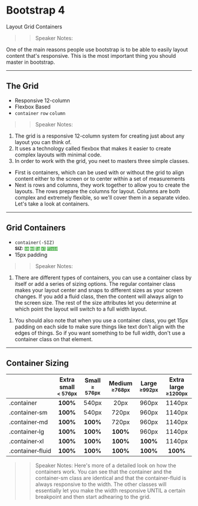 <!-- .slide: data-state="title" -->

# Bootstrap 4

Layout Grid Containers

> > Speaker Notes:

One of the main reasons people use bootstrap is to be able to easily layout content that's responsive. This is the most important thing you should master in bootstrap.

---

<!-- .slide: data-state="hasicon" -->

## <i class="fa fa-th"></i> The Grid

- Responsive 12-column
- Flexbox Based
- `container` `row` `column`

> > Speaker Notes:

1. The grid is a responsive 12-column system for creating just about any layout you can think of.
1. It uses a technology called flexbox that makes it easier to create complex layouts with minimal code.
1. In order to work with the grid, you neet to masters three simple classes.

- First is containers, which can be used with or without the grid to align content either to the screen or to center within a set of measurements
- Next is rows and columns, they work together to allow you to create the layouts. The rows prepare the columns for layout. Columns are both complex and extremely flexible, so we'll cover them in a separate video. Let's take a look at containers.

---

<!-- .slide: data-state="hasicon" -->

## <i class="fa fa-th"></i> Grid Containers

- `container(-SIZ)`<br>
  <small style="line-height: 120%; vertical-align: text-bottom;"> <b>SIZ:</b>
  <code style="background:#5cb85c; color:white;">sm</code>
  <code style="background:#5cb85c; color:white;">md</code>
  <code style="background:#5cb85c; color:white;">lg</code>
  <code style="background:#5cb85c; color:white;">xl</code>
  <code style="background:#5cb85c; color:white;">fluid</code>
  </small><br>
- 15px padding

> > Speaker Notes:

1. There are different types of containers, you can use a container class by itself or add a series of sizing options. The regular container class makes your layout center and snaps to different sizes as your screen changes.
   If you add a fluid class, then the content will always align to the screen size. The rest of the size attributes let you determine at which point the layout will switch to a full width layout.

1) You should also note that when you use a container class, you get 15px padding on each side to make sure things like text don't align with the edges of things. So if you want something to be full width, don't use a container class on that element.

---

## Container Sizing

|                        | Extra small <small>< 576px</small> | Small <small> ≥ 576px</small> | Medium <small>≥768px</small> | Large <small>≥992px</small> | Extra large <small>≥1200px</small> |
| ---------------------- | :--------------------------------: | :---------------------------: | :--------------------------: | :-------------------------: | :--------------------------------: |
| .container             |              **100%**              |             540px             |             20px             |            960px            |               1140px               |
| .container&#8209;sm    |              **100%**              |             540px             |            720px             |            960px            |               1140px               |
| .container&#8209;md    |              **100%**              |           **100%**            |            720px             |            960px            |               1140px               |
| .container&#8209;lg    |              **100%**              |           **100%**            |           **100%**           |            960px            |               1140px               |
| .container&#8209;xl    |              **100%**              |           **100%**            |           **100%**           |          **100%**           |               1140px               |
| .container&#8209;fluid |              **100%**              |           **100%**            |           **100%**           |          **100%**           |              **100%**              |

> > Speaker Notes:
> > Here's more of a detailed look on how the containers work. You can see that the container and the container-sm class are identical and that the container-fluid is always responsive to the width. The other classes will essentially let you make the width responsive UNTIL a certain breakpoint and then start adhearing to the grid.
